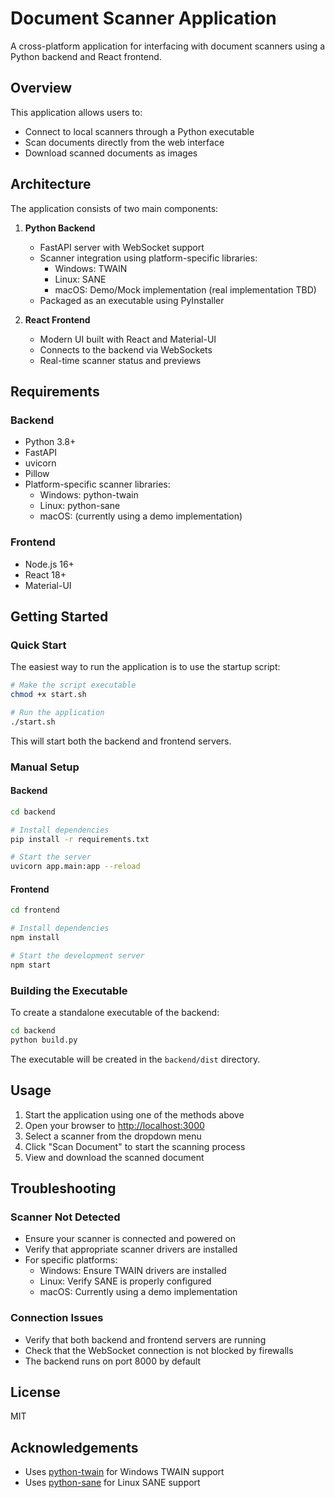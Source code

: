 # Document Scanner Application

A cross-platform application for interfacing with document scanners using a Python backend and React frontend.

## Overview

This application allows users to:

- Connect to local scanners through a Python executable
- Scan documents directly from the web interface
- Download scanned documents as images

## Architecture

The application consists of two main components:

1. **Python Backend**
   - FastAPI server with WebSocket support
   - Scanner integration using platform-specific libraries:
     - Windows: TWAIN
     - Linux: SANE
     - macOS: Demo/Mock implementation (real implementation TBD)
   - Packaged as an executable using PyInstaller

2. **React Frontend**
   - Modern UI built with React and Material-UI
   - Connects to the backend via WebSockets
   - Real-time scanner status and previews

## Requirements

### Backend

- Python 3.8+
- FastAPI
- uvicorn
- Pillow
- Platform-specific scanner libraries:
  - Windows: python-twain
  - Linux: python-sane
  - macOS: (currently using a demo implementation)

### Frontend

- Node.js 16+
- React 18+
- Material-UI

## Getting Started

### Quick Start

The easiest way to run the application is to use the startup script:

```bash
# Make the script executable
chmod +x start.sh

# Run the application
./start.sh
```

This will start both the backend and frontend servers.

### Manual Setup

#### Backend

```bash
cd backend

# Install dependencies
pip install -r requirements.txt

# Start the server
uvicorn app.main:app --reload
```

#### Frontend

```bash
cd frontend

# Install dependencies
npm install

# Start the development server
npm start
```

### Building the Executable

To create a standalone executable of the backend:

```bash
cd backend
python build.py
```

The executable will be created in the `backend/dist` directory.

## Usage

1. Start the application using one of the methods above
2. Open your browser to <http://localhost:3000>
3. Select a scanner from the dropdown menu
4. Click "Scan Document" to start the scanning process
5. View and download the scanned document

## Troubleshooting

### Scanner Not Detected

- Ensure your scanner is connected and powered on
- Verify that appropriate scanner drivers are installed
- For specific platforms:
  - Windows: Ensure TWAIN drivers are installed
  - Linux: Verify SANE is properly configured
  - macOS: Currently using a demo implementation

### Connection Issues

- Verify that both backend and frontend servers are running
- Check that the WebSocket connection is not blocked by firewalls
- The backend runs on port 8000 by default

## License

MIT

## Acknowledgements

- Uses [python-twain](https://github.com/denisenkom/twain-python) for Windows TWAIN support
- Uses [python-sane](https://github.com/python-pillow/Sane) for Linux SANE support
